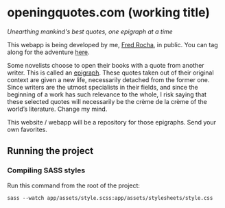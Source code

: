 # openingquotes.com (working title)
_Unearthing mankind's best quotes, one epigraph at a time_

This webapp is being developed by me, [Fred Rocha](https://fredrocha.net/), in public. You can tag along
for the adventure [here](https://fredrocha.net/2024/08/07/building-a-crud-application-using-ruby-on-rails-in-2024/).

Some novelists choose to open their books with a quote from another writer. This is called an [epigraph](https://en.wikipedia.org/wiki/Epigraph_(literature)). These quotes 
taken out of their original context are given a new life, necessarily detached from the former one. Since writers are 
the utmost specialists in their fields, and since the beginning of a work has such relevance to the whole, I risk saying 
that these selected quotes will necessarily be the crème de la crème of the world’s literature. Change my mind.

This website / webapp will be a repository for those epigraphs. Send your own favorites.

## Running the project

### Compiling SASS styles

Run this command from the root of the project:

`sass --watch app/assets/style.scss:app/assets/stylesheets/style.css`
